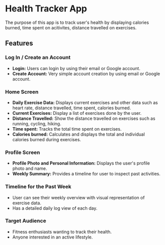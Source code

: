 
# Health Tracker App


The purpose of this app is to track user's health by displaying calories burned, time spent on acitivites, distance travelled on exercises.

## Features

### Log In / Create an Account

- **Login:** Users can login by using their email or Google account.
- **Create Account:** Very simple account creation by using email or Google account.



### Home Screen

- **Daily Exercise Data:** Displays current exercises and other data such as heart rate, distance travelled, time spent, calories burned.
- **Current Exercises:** Display a list of exercises done by the user.
- **Distance Travelled:** Show the distance travelled on exercises such as running, cycling, hiking.
- **Time spent:** Tracks the total time spent on exercises.
- **Calories burned:** Calculates and displays the total and individual calories burned during exercises.


### Profile Screen 

- **Profile Photo and Personal Information:** Displays the user's profile photo and name.
- **Weekly Summary:** Provides a timeline for user to inspect past activities.


### Timeline for the Past Week

- User can see their weekly overview with visual representation of exercise data.
- Has a detailed daily log view of each day.


### Target Audience

- Fitness enthusiasts wanting to track their health.
- Anyone interested in an active lifestyle.

